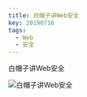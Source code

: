 ```yaml
---
title: 白帽子讲Web安全
key: 20190716
tags:
  - Web
  - 安全
---
```


白帽子讲Web安全

![白帽子讲Web安全](https://raw.githubusercontent.com/fzp/fzp.github.io/master/_posts_data/2019-7-16-%E7%99%BD%E5%B8%BD%E5%AD%90%E8%AE%B2Web%E5%AE%89%E5%85%A8/web%E5%AE%89%E5%85%A8.svg?sanitize=true)